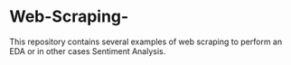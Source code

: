 # Web-Scraping-
This repository contains several examples of web scraping to perform an EDA or in other cases Sentiment Analysis.
